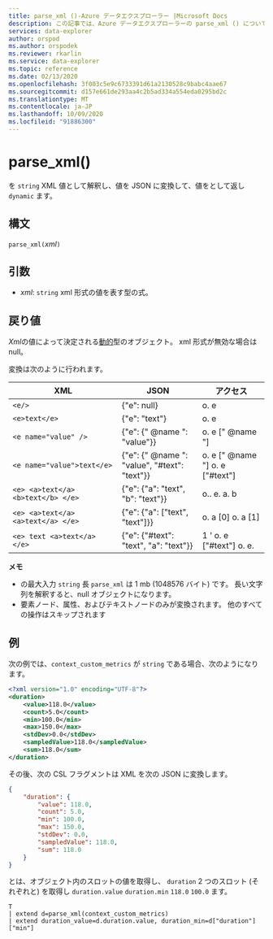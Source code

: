 ```yaml
---
title: parse_xml ()-Azure データエクスプローラー |Microsoft Docs
description: この記事では、Azure データエクスプローラーの parse_xml () について説明します。
services: data-explorer
author: orspod
ms.author: orspodek
ms.reviewer: rkarlin
ms.service: data-explorer
ms.topic: reference
ms.date: 02/13/2020
ms.openlocfilehash: 3f003c5e9c6733391d61a2130528c9babc4aae67
ms.sourcegitcommit: d157e661de293aa4c2b5ad334a554eda0295bd2c
ms.translationtype: MT
ms.contentlocale: ja-JP
ms.lasthandoff: 10/09/2020
ms.locfileid: "91886300"
---
```

# <a name="parse_xml"></a>parse_xml()

を `string` XML 値として解釈し、値を JSON に変換して、値をとして返し `dynamic` ます。

## <a name="syntax"></a>構文

`parse_xml(`*xml*`)`

## <a name="arguments"></a>引数

* *xml*: `string` xml 形式の値を表す型の式。

## <a name="returns"></a>戻り値

*Xml*の値によって決定される[動的](./scalar-data-types/dynamic.md)型のオブジェクト。 xml 形式が無効な場合は null。

変換は次のように行われます。

XML                                |JSON                                            |アクセス
-----------------------------------|------------------------------------------------|--------------         
`<e/>`                             | {"e": null}                                  | o. e
`<e>text</e>`                      | {"e": "text"}                                | o. e
`<e name="value" />`               | {"e": {" @name ": "value"}}                     | o. e [" @name "]
`<e name="value">text</e>`         | {"e": {" @name ": "value", "#text": "text"}} | o. e [" @name "] o. e ["#text"]
`<e> <a>text</a> <b>text</b> </e>` | {"e": {"a": "text", "b": "text"}}          | o.. e. a. b
`<e> <a>text</a> <a>text</a> </e>` | {"e": {"a": ["text", "text"]}}             | o. a [0] o. a [1]
`<e> text <a>text</a> </e>`        | {"e": {"#text": "text", "a": "text"}}      | 1 ' o. e ["#text"] o. e.

**メモ**

* の最大入力 `string` 長 `parse_xml` は 1 mb (1048576 バイト) です。 長い文字列を解釈すると、null オブジェクトになります。
* 要素ノード、属性、およびテキストノードのみが変換されます。 他のすべての操作はスキップされます
 
## <a name="example"></a>例

次の例では、`context_custom_metrics` が `string` である場合、次のようになります。 

```xml
<?xml version="1.0" encoding="UTF-8"?>
<duration>
    <value>118.0</value>
    <count>5.0</count>
    <min>100.0</min>
    <max>150.0</max>
    <stdDev>0.0</stdDev>
    <sampledValue>118.0</sampledValue>
    <sum>118.0</sum>
</duration>
```

その後、次の CSL フラグメントは XML を次の JSON に変換します。

```json
{
    "duration": {
        "value": 118.0,
        "count": 5.0,
        "min": 100.0,
        "max": 150.0,
        "stdDev": 0.0,
        "sampledValue": 118.0,
        "sum": 118.0
    }
}
```

とは、オブジェクト内のスロットの値を取得し、 `duration` 2 つのスロット (それぞれと) を取得し `duration.value` `duration.min` `118.0` `100.0` ます。

```kusto
T
| extend d=parse_xml(context_custom_metrics) 
| extend duration_value=d.duration.value, duration_min=d["duration"]["min"]
```
